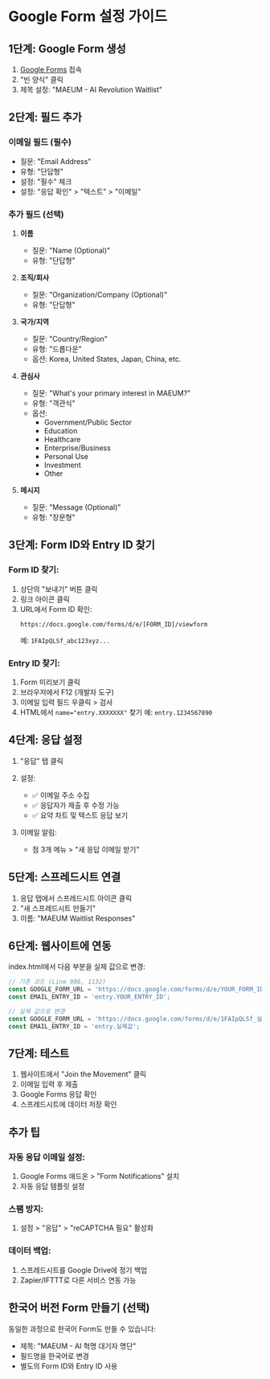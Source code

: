 # Google Form 설정 가이드

## 1단계: Google Form 생성

1. [Google Forms](https://forms.google.com) 접속
2. "빈 양식" 클릭
3. 제목 설정: "MAEUM - AI Revolution Waitlist"

## 2단계: 필드 추가

### 이메일 필드 (필수)
- 질문: "Email Address"
- 유형: "단답형"
- 설정: "필수" 체크
- 설정: "응답 확인" > "텍스트" > "이메일"

### 추가 필드 (선택)
1. **이름**
   - 질문: "Name (Optional)"
   - 유형: "단답형"

2. **조직/회사**
   - 질문: "Organization/Company (Optional)"
   - 유형: "단답형"

3. **국가/지역**
   - 질문: "Country/Region"
   - 유형: "드롭다운"
   - 옵션: Korea, United States, Japan, China, etc.

4. **관심사**
   - 질문: "What's your primary interest in MAEUM?"
   - 유형: "객관식"
   - 옵션:
     - Government/Public Sector
     - Education
     - Healthcare
     - Enterprise/Business
     - Personal Use
     - Investment
     - Other

5. **메시지**
   - 질문: "Message (Optional)"
   - 유형: "장문형"

## 3단계: Form ID와 Entry ID 찾기

### Form ID 찾기:
1. 상단의 "보내기" 버튼 클릭
2. 링크 아이콘 클릭
3. URL에서 Form ID 확인:
   ```
   https://docs.google.com/forms/d/e/[FORM_ID]/viewform
   ```
   예: `1FAIpQLSf_abc123xyz...`

### Entry ID 찾기:
1. Form 미리보기 클릭
2. 브라우저에서 F12 (개발자 도구)
3. 이메일 입력 필드 우클릭 > 검사
4. HTML에서 `name="entry.XXXXXXX"` 찾기
   예: `entry.1234567890`

## 4단계: 응답 설정

1. "응답" 탭 클릭
2. 설정:
   - ✅ 이메일 주소 수집
   - ✅ 응답자가 제출 후 수정 가능
   - ✅ 요약 차트 및 텍스트 응답 보기

3. 이메일 알림:
   - 점 3개 메뉴 > "새 응답 이메일 받기"

## 5단계: 스프레드시트 연결

1. 응답 탭에서 스프레드시트 아이콘 클릭
2. "새 스프레드시트 만들기"
3. 이름: "MAEUM Waitlist Responses"

## 6단계: 웹사이트에 연동

index.html에서 다음 부분을 실제 값으로 변경:

```javascript
// 기존 코드 (Line 986, 1132)
const GOOGLE_FORM_URL = 'https://docs.google.com/forms/d/e/YOUR_FORM_ID/formResponse';
const EMAIL_ENTRY_ID = 'entry.YOUR_ENTRY_ID';

// 실제 값으로 변경
const GOOGLE_FORM_URL = 'https://docs.google.com/forms/d/e/1FAIpQLSf_실제값/formResponse';
const EMAIL_ENTRY_ID = 'entry.실제값';
```

## 7단계: 테스트

1. 웹사이트에서 "Join the Movement" 클릭
2. 이메일 입력 후 제출
3. Google Forms 응답 확인
4. 스프레드시트에 데이터 저장 확인

## 추가 팁

### 자동 응답 이메일 설정:
1. Google Forms 애드온 > "Form Notifications" 설치
2. 자동 응답 템플릿 설정

### 스팸 방지:
1. 설정 > "응답" > "reCAPTCHA 필요" 활성화

### 데이터 백업:
1. 스프레드시트를 Google Drive에 정기 백업
2. Zapier/IFTTT로 다른 서비스 연동 가능

## 한국어 버전 Form 만들기 (선택)

동일한 과정으로 한국어 Form도 만들 수 있습니다:
- 제목: "MAEUM - AI 혁명 대기자 명단"
- 필드명을 한국어로 변경
- 별도의 Form ID와 Entry ID 사용